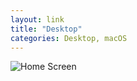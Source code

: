 ```yaml
---
layout: link
title: "Desktop"
categories: Desktop, macOS
---
```


![Home Screen](https://blog.robenkleene.com/assets/2019-06-05-desktop.png)
